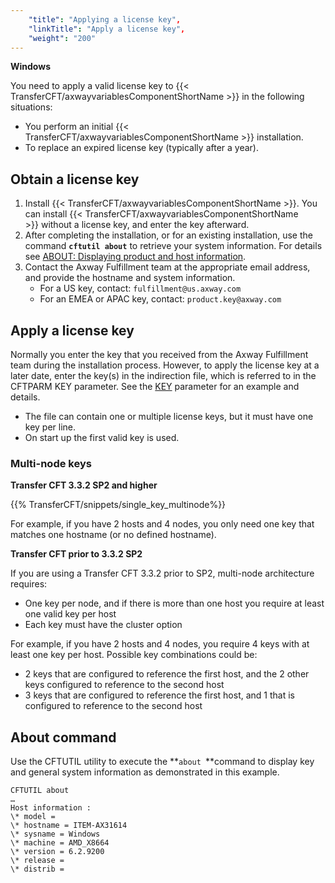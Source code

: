 ```yaml
---
    "title": "Applying a license key",
    "linkTitle": "Apply a license key",
    "weight": "200"
---
```

******Windows******

You need to apply a valid license key to {{< TransferCFT/axwayvariablesComponentShortName  >}} in the following situations:

- You perform an initial {{< TransferCFT/axwayvariablesComponentShortName  >}} installation.
- To replace an expired license key (typically after a year).

Obtain a license key
--------------------

1. Install {{< TransferCFT/axwayvariablesComponentShortName  >}}. You can install {{< TransferCFT/axwayvariablesComponentShortName  >}} without a license key, and enter the key afterward.
1. After completing the installation, or for an existing installation, use the command **`cftutil about`** to retrieve your system information. For details see [ABOUT: Displaying product and host information](../../../../c_intro_userinterfaces/about_cftutil/about_command).
1. Contact the Axway Fulfillment team at the appropriate email address, and provide the hostname and system information.
    -   For a US key, contact: `fulfillment@us.axway.com`
    -   For an EMEA or APAC key, contact: `product.key@axway.com`

Apply a license key
-------------------

Normally you enter the key that you received from the Axway Fulfillment team during the installation process. However, to apply the license key at a later date, enter the key(s) in the indirection file, which is referred to in the CFTPARM KEY parameter. See the [KEY](../../../../c_intro_userinterfaces/command_summary/parameter_intro/key) parameter for an example and details.

- The file can contain one or multiple license keys, but it must have one key per line.
- On start up the first valid key is used.

### Multi-node keys

****Transfer CFT 3.3.2 SP2 and higher****

{{% TransferCFT/snippets/single_key_multinode%}}

For example, if you have 2 hosts and 4 nodes, you only need one key that matches one hostname (or no defined hostname).

****Transfer CFT prior to 3.3.2 SP2****

If you are using a Transfer CFT 3.3.2 prior to SP2, multi-node architecture requires:

- One key per node, and if there is more than one host you require at least one valid key per host
- Each key must have the cluster option

For example, if you have 2 hosts and 4 nodes, you require 4 keys with at least one key per host. Possible key combinations could be:

- 2 keys that are configured to reference the first host, and the 2 other keys configured to reference to the second host
- 3 keys that are configured to reference the first host, and 1 that is configured to reference to the second host

About command
-------------

Use the CFTUTIL utility to execute the **`about `**command to display key and general system information as demonstrated in this example.

```
CFTUTIL about
…
Host information :
\* model =
\* hostname = ITEM-AX31614
\* sysname = Windows
\* machine = AMD_X8664
\* version = 6.2.9200
\* release =
\* distrib =
```
